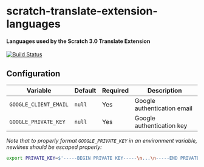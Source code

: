 # scratch-translate-extension-languages
#### Languages used by the Scratch 3.0 Translate Extension

[![Build Status](https://travis-ci.com/LLK/scratch-translate-extension-languages.svg?token=Yfq2ryN1BwaxDME69Lnc&branch=master)](https://travis-ci.com/LLK/scratch-translate-extension-languages)

## Configuration
| Variable              | Default     | Required | Description                 |
| --------------------- | ----------- | -------- | --------------------------- |
| `GOOGLE_CLIENT_EMAIL` | `null`      | Yes      | Google authentication email |
| `GOOGLE_PRIVATE_KEY`  | `null`      | Yes      | Google authentication key   |

_Note that to properly format `GOOGLE_PRIVATE_KEY` in an environment variable,
newlines should be escaped properly:_

```bash
export PRIVATE_KEY=$'-----BEGIN PRIVATE KEY-----\n...\n-----END PRIVATE KEY-----'
```
